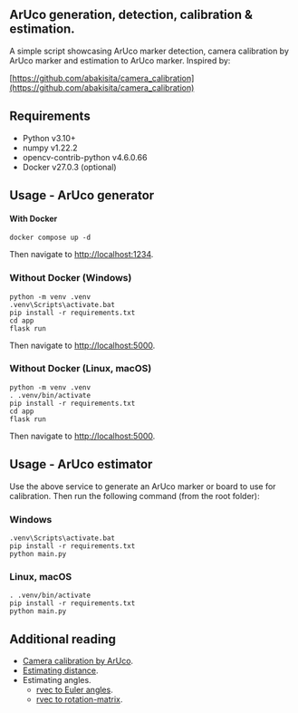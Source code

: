 ## ArUco generation, detection, calibration & estimation.
A simple script showcasing ArUco marker detection, camera calibration by ArUco marker and estimation to ArUco marker. Inspired by:

[https://github.com/abakisita/camera_calibration](https://github.com/abakisita/camera_calibration)

## Requirements
- Python v3.10+
- numpy v1.22.2
- opencv-contrib-python v4.6.0.66
- Docker v27.0.3 (optional)

## Usage - ArUco generator
#### With Docker
```
docker compose up -d
```
Then navigate to [http://localhost:1234](http://localhost:1234/).

### Without Docker (Windows)
```
python -m venv .venv
.venv\Scripts\activate.bat
pip install -r requirements.txt
cd app
flask run
```
Then navigate to [http://localhost:5000](http://localhost:5000/).
### Without Docker (Linux, macOS)
```
python -m venv .venv
. .venv/bin/activate
pip install -r requirements.txt
cd app
flask run
```
Then navigate to [http://localhost:5000](http://localhost:5000/).

## Usage - ArUco estimator
Use the above service to generate an ArUco marker or board to use for calibration. Then run the following command (from the root folder):
### Windows
```
.venv\Scripts\activate.bat
pip install -r requirements.txt
python main.py
```
### Linux, macOS
```
. .venv/bin/activate
pip install -r requirements.txt
python main.py
```

## Additional reading
- [Camera calibration by ArUco](https://docs.opencv.org/4.6.0/da/d13/tutorial_aruco_calibration.html).
- [Estimating distance](https://stackoverflow.com/questions/68032118/get-the-real-distance-between-two-opencv-aruco-markers).
- Estimating angles.
    - [rvec to Euler angles](https://learnopencv.com/rotation-matrix-to-euler-angles/).
    - [rvec to rotation-matrix](https://docs.opencv.org/4.6.0/d9/d0c/group__calib3d.html#ga61585db663d9da06b68e70cfbf6a1eac).
